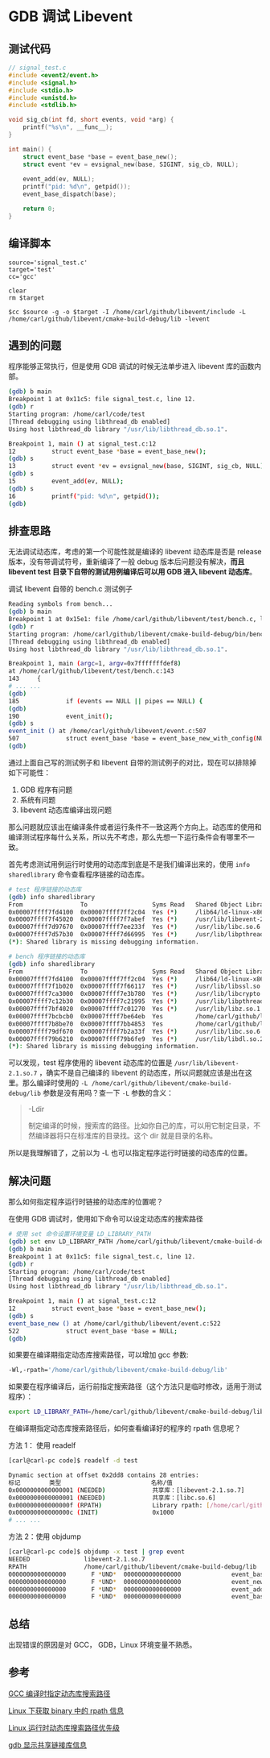 # GDB 调试 Libevent



## 测试代码

``` c
// signal_test.c
#include <event2/event.h>
#include <signal.h>
#include <stdio.h>
#include <unistd.h>
#include <stdlib.h>

void sig_cb(int fd, short events, void *arg) {
    printf("%s\n", __func__);
}

int main() {
    struct event_base *base = event_base_new();
    struct event *ev = evsignal_new(base, SIGINT, sig_cb, NULL);
    
    event_add(ev, NULL);
    printf("pid: %d\n", getpid());
    event_base_dispatch(base);

    return 0;
}
```



## 编译脚本

``` shell
source='signal_test.c'
target='test'
cc='gcc'

clear
rm $target

$cc $source -g -o $target -I /home/carl/github/libevent/include -L /home/carl/github/libevent/cmake-build-debug/lib -levent
```



## 遇到的问题

程序能够正常执行，但是使用 GDB 调试的时候无法单步进入 libevent 库的函数内部。

``` bash
(gdb) b main
Breakpoint 1 at 0x11c5: file signal_test.c, line 12.
(gdb) r
Starting program: /home/carl/code/test
[Thread debugging using libthread_db enabled]
Using host libthread_db library "/usr/lib/libthread_db.so.1".

Breakpoint 1, main () at signal_test.c:12
12          struct event_base *base = event_base_new();
(gdb) s
13          struct event *ev = evsignal_new(base, SIGINT, sig_cb, NULL);
(gdb) s
15          event_add(ev, NULL);
(gdb) s
16          printf("pid: %d\n", getpid());
(gdb)
```



## 排查思路

无法调试动态库，考虑的第一个可能性就是编译的 libevent 动态库是否是 release 版本，没有带调试符号，重新编译了一般 debug 版本后问题没有解决，**而且 libevent  test 目录下自带的测试用例编译后可以用 GDB 进入 libevent 动态库**。

调试 libevent 自带的 bench.c 测试例子

``` bash
Reading symbols from bench...
(gdb) b main
Breakpoint 1 at 0x15e1: file /home/carl/github/libevent/test/bench.c, line 143.
(gdb) r
Starting program: /home/carl/github/libevent/cmake-build-debug/bin/bench
[Thread debugging using libthread_db enabled]
Using host libthread_db library "/usr/lib/libthread_db.so.1".

Breakpoint 1, main (argc=1, argv=0x7fffffffdef8)
at /home/carl/github/libevent/test/bench.c:143
143     {
# ... ...
(gdb)
185             if (events == NULL || pipes == NULL) {
(gdb)
190             event_init();
(gdb) s
event_init () at /home/carl/github/libevent/event.c:507
507             struct event_base *base = event_base_new_with_config(NULL);
(gdb)
```

通过上面自己写的测试例子和 libevent 自带的测试例子的对比，现在可以排除掉如下可能性：

1. GDB 程序有问题
2. 系统有问题
3. libevent 动态库编译出现问题

那么问题就应该出在编译条件或者运行条件不一致这两个方向上。动态库的使用和编译测试程序每什么关系，所以先不考虑，那么先想一下运行条件会有哪里不一致。

首先考虑测试用例运行时使用的动态库到底是不是我们编译出来的，使用 `info sharedlibrary` 命令查看程序链接的动态库。

``` bash
# test 程序链接的动态库
(gdb) info sharedlibrary
From                To                  Syms Read   Shared Object Library
0x00007ffff7fd4100  0x00007ffff7ff2c04  Yes (*)     /lib64/ld-linux-x86-64.so.2
0x00007ffff7f45020  0x00007ffff7f7abef  Yes (*)     /usr/lib/libevent-2.1.so.7
0x00007ffff7d97670  0x00007ffff7ee233f  Yes (*)     /usr/lib/libc.so.6
0x00007ffff7d57b30  0x00007ffff7d66995  Yes (*)     /usr/lib/libpthread.so.0
(*): Shared library is missing debugging information.
```

``` bash
# bench 程序链接的动态库
(gdb) info sharedlibrary
From                To                  Syms Read   Shared Object Library
0x00007ffff7fd4100  0x00007ffff7ff2c04  Yes (*)     /lib64/ld-linux-x86-64.so.2
0x00007ffff7f1b020  0x00007ffff7f66117  Yes (*)     /usr/lib/libssl.so.1.1
0x00007ffff7ca3000  0x00007ffff7e3b780  Yes (*)     /usr/lib/libcrypto.so.1.1
0x00007ffff7c12b30  0x00007ffff7c21995  Yes (*)     /usr/lib/libpthread.so.0
0x00007ffff7bf4020  0x00007ffff7c01270  Yes (*)     /usr/lib/libz.so.1
0x00007ffff7bcbcb0  0x00007ffff7be64eb  Yes         /home/carl/github/libevent/cmake-build-debug/lib/libevent_extra-2.1.so.7
0x00007ffff7b8be70  0x00007ffff7bb4853  Yes         /home/carl/github/libevent/cmake-build-debug/lib/libevent_core-2.1.so.7
0x00007ffff79df670  0x00007ffff7b2a33f  Yes (*)     /usr/lib/libc.so.6
0x00007ffff79b6210  0x00007ffff79b6fe9  Yes (*)     /usr/lib/libdl.so.2
(*): Shared library is missing debugging information.
```

可以发现，test 程序使用的 libevent 动态库的位置是 `/usr/lib/libevent-2.1.so.7` ，确实不是自己编译的 libevent 的动态库，所以问题就应该是出在这里。那么编译时使用的 `-L /home/carl/github/libevent/cmake-build-debug/lib` 参数是没有用吗？查一下 `-L` 参数的含义：

> -Ldir
>
> 制定编译的时候，搜索库的路径。比如你自己的库，可以用它制定目录，不然编译器将只在标准库的目录找。这个 dir 就是目录的名称。

所以是我理解错了，之前以为  -L 也可以指定程序运行时链接的动态库的位置。



## 解决问题

那么如何指定程序运行时链接的动态库的位置呢？

在使用 GDB 调试时，使用如下命令可以设定动态库的搜索路径

``` bash
# 使用 set 命令设置环境变量 LD_LIBRARY_PATH
(gdb) set env LD_LIBRARY_PATH /home/carl/github/libevent/cmake-build-debug/lib
(gdb) b main
Breakpoint 1 at 0x11c5: file signal_test.c, line 12.
(gdb) r
Starting program: /home/carl/code/test
[Thread debugging using libthread_db enabled]
Using host libthread_db library "/usr/lib/libthread_db.so.1".

Breakpoint 1, main () at signal_test.c:12
12          struct event_base *base = event_base_new();
(gdb) s
event_base_new () at /home/carl/github/libevent/event.c:522
522             struct event_base *base = NULL;
(gdb)
```

如果要在编译期指定动态库搜索路径，可以增加 gcc 参数:

``` bash
-Wl,-rpath='/home/carl/github/libevent/cmake-build-debug/lib'
```

如果要在程序编译后，运行前指定搜索路径（这个方法只是临时修改，适用于测试程序）：

``` bash
export LD_LIBRARY_PATH=/home/carl/github/libevent/cmake-build-debug/lib
```

在编译期指定动态库搜索路径后，如何查看编译好的程序的 rpath 信息呢？

方法 1： 使用 readelf

``` bash
[carl@carl-pc code]$ readelf -d test

Dynamic section at offset 0x2dd8 contains 28 entries:
标记        类型                         名称/值
0x0000000000000001 (NEEDED)             共享库：[libevent-2.1.so.7]
0x0000000000000001 (NEEDED)             共享库：[libc.so.6]
0x000000000000000f (RPATH)              Library rpath: [/home/carl/github/libevent/cmake-build-debug/lib]
0x000000000000000c (INIT)               0x1000
# ... ...
```

方法 2：使用 objdump

``` bash
[carl@carl-pc code]$ objdump -x test | grep event
NEEDED               libevent-2.1.so.7
RPATH                /home/carl/github/libevent/cmake-build-debug/lib
0000000000000000       F *UND*  0000000000000000              event_base_new
0000000000000000       F *UND*  0000000000000000              event_new
0000000000000000       F *UND*  0000000000000000              event_add
0000000000000000       F *UND*  0000000000000000              event_base_dispatch
```



## 总结

出现错误的原因是对 GCC， GDB，Linux 环境变量不熟悉。



## 参考

[GCC 编译时指定动态库搜索路径](https://blog.csdn.net/qiuxin315/article/details/81771630)

[Linux 下获取 binary 中的 rpath 信息](https://blog.csdn.net/yasi_xi/article/details/45242113)

[Linux 运行时动态库搜索路径优先级](https://blog.csdn.net/value_he/article/details/84403828)

[gdb 显示共享链接库信息](https://wizardforcel.gitbooks.io/100-gdb-tips/info_sharedlibrary.html)